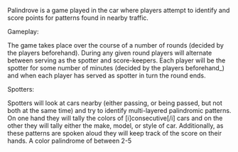 Palindrove is a game played in the car where players attempt to identify and score points for patterns found in nearby traffic.

Gameplay:

The game takes place over the course of a number of rounds (decided by the players beforehand).  During any given round players will alternate between serving as the spotter and score-keepers.  Each player will be the spotter for some number of minutes (decided by the players beforehand_) and when each player has served as spotter in turn the round ends.  

Spotters:

Spotters will look at cars nearby (either passing, or being passed, but not both at the same time) and try to identify multi-layered palindromic patterns.  On one hand they will tally the colors of [i]consecutive[/i] cars and on the other they will tally either the make, model, or style of car.  Additionally, as these patterns are spoken aloud they will keep track of the score on their hands.  A color palindrome of between 2-5 